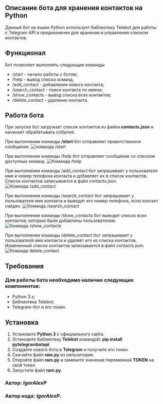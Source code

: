 ## Описание бота для хранения контактов на Python
Данный бот на языке Python использует библиотеку Telebot для работы с Telegram API и предназначен для хранения и управления списком контактов.

## Функционал
Бот позволяет выполнять следующие команды:

* /start - начало работы с ботом;
* /help - вывод списка команд;
* /add_contact - добавление нового контакта;
* /search_contact - поиск контакта по имени;
* /show_contacts - вывод списка всех контактов;
* /delete_contact - удаление контакта.

## Работа бота
При запуске бот загружает список контактов из файла **_contacts.json_** и начинает обрабатывать события.

При выполнении команды **_/start_** бот отправляет приветственное сообщение.
![команда /start](images/start.jpg)

При выполнении команды /help бот отправляет сообщение со списком доступных команд.
![Команда /help](images/help.jpg)

При выполнении команды /add_contact бот запрашивает у пользователя имя и номер телефона контакта и добавляет их в список контактов. Список контактов записывается в файл contacts.json.
![Команда /add_contact](images/add_contact.jpg)

При выполнении команды /search_contact бот запрашивает у пользователя имя контакта и выводит его номер телефона, если контакт найден.
![Команда /searsh_contact](images/searsh_contact.jpg)

При выполнении команды /show_contacts бот выводит список всех контактов, которые были добавлены пользователем.
![Команда /show_contacts](images/show_contact.jpg)

При выполнении команды /delete_contact бот запрашивает у пользователя имя контакта и удаляет его из списка контактов. Измененный список контактов записывается в файл contacts.json.
![Команда delete_contact](images/delete_contact.jpg)


## Требования
### Для работы бота необходимо наличие следующих компонентов:

* Python 3.x;
* Библиотека Telebot;
* Telegram-бот и его токен.

## Установка
1. Установите **Python 3** с официального сайта.
2. Установите библиотеку **Telebot** командой: **pip install pytelegrambotapi**.
3. Создайте нового бота в **Telegram** и получите его токен.
4. Скачайте файл **ram.py** из репозитория.
5. Откройте файл **ram.py** и замените значение переменной **TOKEN** на свой токен.
6. Запустите файл **ram.py**.
### Автор: _IgorAlexP_
### Автор кода: _IgorAlexP_.